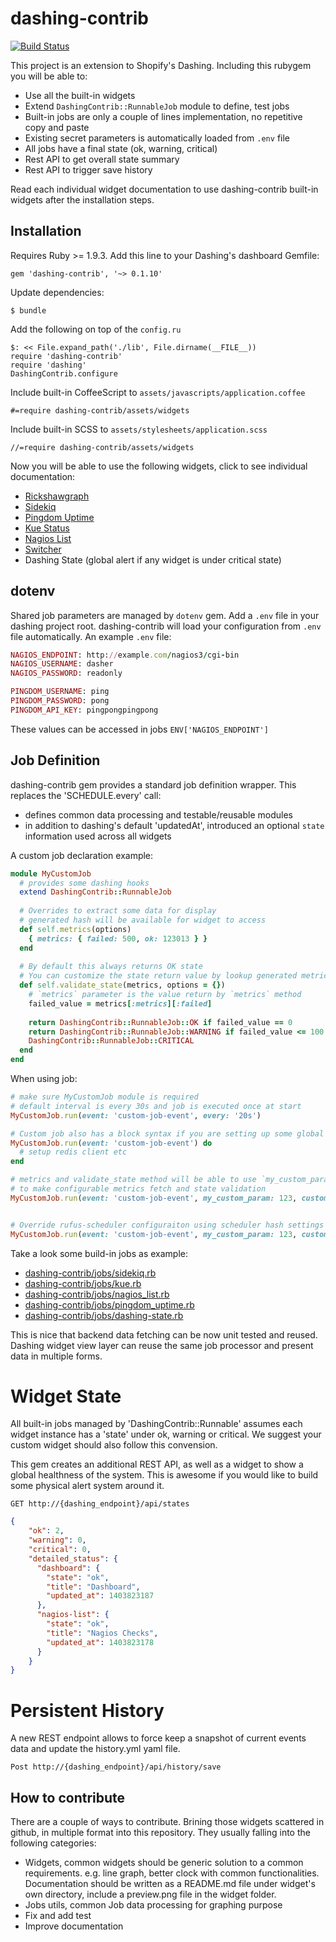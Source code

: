 # dashing-contrib 

[![Build Status](https://travis-ci.org/QubitProducts/dashing-contrib.svg?branch=master)](https://travis-ci.org/QubitProducts/dashing-contrib)


This project is an extension to Shopify's Dashing. Including this rubygem you will be able to:

 * Use all the built-in widgets
 * Extend `DashingContrib::RunnableJob` module to define, test jobs
 * Built-in jobs are only a couple of lines implementation, no repetitive copy and paste
 * Existing secret parameters is automatically loaded from `.env` file
 * All jobs have a final state (ok, warning, critical)
 * Rest API to get overall state summary
 * Rest API to trigger save history
 
Read each individual widget documentation to use dashing-contrib built-in widgets after the installation steps.

## Installation
Requires Ruby >= 1.9.3. Add this line to your Dashing's dashboard Gemfile:

    gem 'dashing-contrib', '~> 0.1.10'

Update dependencies:

    $ bundle

Add the following on top of the `config.ru`

    $: << File.expand_path('./lib', File.dirname(__FILE__))
    require 'dashing-contrib'
    require 'dashing'
    DashingContrib.configure
    
Include built-in CoffeeScript to `assets/javascripts/application.coffee`

    #=require dashing-contrib/assets/widgets

Include built-in SCSS to `assets/stylesheets/application.scss`

    //=require dashing-contrib/assets/widgets

Now you will be able to use the following widgets, click to see individual documentation:

 * [Rickshawgraph](https://github.com/QubitProducts/dashing-contrib/wiki/Widget:-Rickshawgraph)
 * [Sidekiq](https://github.com/QubitProducts/dashing-contrib/wiki/Widget:-Sidekiq)
 * [Pingdom Uptime](https://github.com/QubitProducts/dashing-contrib/wiki/Widget:-Pingdom-Uptime)
 * [Kue Status](https://github.com/QubitProducts/dashing-contrib/wiki/Widget:-Kue-Status)
 * [Nagios List](https://github.com/QubitProducts/dashing-contrib/wiki/Widget:-Nagios-List)
 * [Switcher](https://github.com/QubitProducts/dashing-contrib/wiki/Widget:-Switcher)
 * Dashing State (global alert if any widget is under critical state)

## dotenv

Shared job parameters are managed by `dotenv` gem. Add a `.env` file in your dashing project root. dashing-contrib will load your configuration from `.env` file automatically. An example `.env` file:

```ruby
NAGIOS_ENDPOINT: http://example.com/nagios3/cgi-bin
NAGIOS_USERNAME: dasher
NAGIOS_PASSWORD: readonly

PINGDOM_USERNAME: ping
PINGDOM_PASSWORD: pong
PINGDOM_API_KEY: pingpongpingpong
```

These values can be accessed in jobs `ENV['NAGIOS_ENDPOINT']`


## Job Definition

dashing-contrib gem provides a standard job definition wrapper. This replaces the 'SCHEDULE.every' call:

 * defines common data processing and testable/reusable modules
 * in addition to dashing's default 'updatedAt', introduced an optional `state` information used across all widgets
 

A custom job declaration example:

```ruby
module MyCustomJob
  # provides some dashing hooks 
  extend DashingContrib::RunnableJob
  
  # Overrides to extract some data for display
  # generated hash will be available for widget to access
  def self.metrics(options)
    { metrics: { failed: 500, ok: 123013 } }
  end
  
  # By default this always returns OK state
  # You can customize the state return value by lookup generated metrics and user provided options 
  def self.validate_state(metrics, options = {})
    # `metrics` parameter is the value return by `metrics` method
    failed_value = metrics[:metrics][:failed]
    
    return DashingContrib::RunnableJob::OK if failed_value == 0
    return DashingContrib::RunnableJob::WARNING if failed_value <= 100
    DashingContrib::RunnableJob::CRITICAL
  end
end
```

When using job:
```ruby
# make sure MyCustomJob module is required
# default interval is every 30s and job is executed once at start
MyCustomJob.run(event: 'custom-job-event', every: '20s')

# Custom job also has a block syntax if you are setting up some global settings
MyCustomJob.run(event: 'custom-job-event') do
  # setup redis client etc
end

# metrics and validate_state method will be able to use `my_custom_param` and `custom_threshold`
# to make configurable metrics fetch and state validation
MyCustomJob.run(event: 'custom-job-event', my_custom_param: 123, custom_threshold: 3)


# Override rufus-scheduler configuraiton using scheduler hash settings
MyCustomJob.run(event: 'custom-job-event', my_custom_param: 123, custom_threshold: 3, scheduler: { first_in: 10 })
```


Take a look some build-in jobs as example:

 * [dashing-contrib/jobs/sidekiq.rb](https://github.com/QubitProducts/dashing-contrib/blob/master/lib/dashing-contrib/jobs/sidekiq.rb)
 * [dashing-contrib/jobs/kue.rb](https://github.com/QubitProducts/dashing-contrib/blob/master/lib/dashing-contrib/jobs/kue.rb)
 * [dashing-contrib/jobs/nagios_list.rb](https://github.com/QubitProducts/dashing-contrib/blob/master/lib/dashing-contrib/jobs/nagios_list.rb)
 * [dashing-contrib/jobs/pingdom_uptime.rb](https://github.com/QubitProducts/dashing-contrib/blob/master/lib/dashing-contrib/jobs/pingdom_uptime.rb)
 * [dashing-contrib/jobs/dashing-state.rb](https://github.com/QubitProducts/dashing-contrib/blob/master/lib/dashing-contrib/jobs/dashing-state.rb)
 
This is nice that backend data fetching can be now unit tested and reused. Dashing widget view layer can reuse the same job processor and present data in multiple forms. 


# Widget State

All built-in jobs managed by 'DashingContrib::Runnable' assumes each widget instance has a 'state' under ok, warning or critical. We suggest your custom widget should also follow this convension.

This gem creates an additional REST API, as well as a widget to show a global healthness of the system. This is awesome if you would like to build some physical alert system around it.

`GET http://{dashing_endpoint}/api/states`

```json
{
    "ok": 2,
    "warning": 0,
    "critical": 0,
    "detailed_status": {
      "dashboard": {
        "state": "ok",
        "title": "Dashboard",
        "updated_at": 1403823187
      },
      "nagios-list": {
        "state": "ok",
        "title": "Nagios Checks",
        "updated_at": 1403823178
      }
    }
}
```

# Persistent History

A new REST endpoint allows to force keep a snapshot of current events data and update the history.yml yaml file. 

`Post http://{dashing_endpoint}/api/history/save`


## How to contribute

There are a couple of ways to contribute. Brining those widgets scattered in github, in multiple format into this repository. They usually falling into the following categories:

 * Widgets, common widgets should be generic solution to a common requirements. e.g. line graph, better clock with common functionalities. Documentation should be written as a README.md file under widget's own directory, include a preview.png file in the widget folder.
 * Jobs utils, common Job data processing for graphing purpose 
 * Fix and add test
 * Improve documentation
